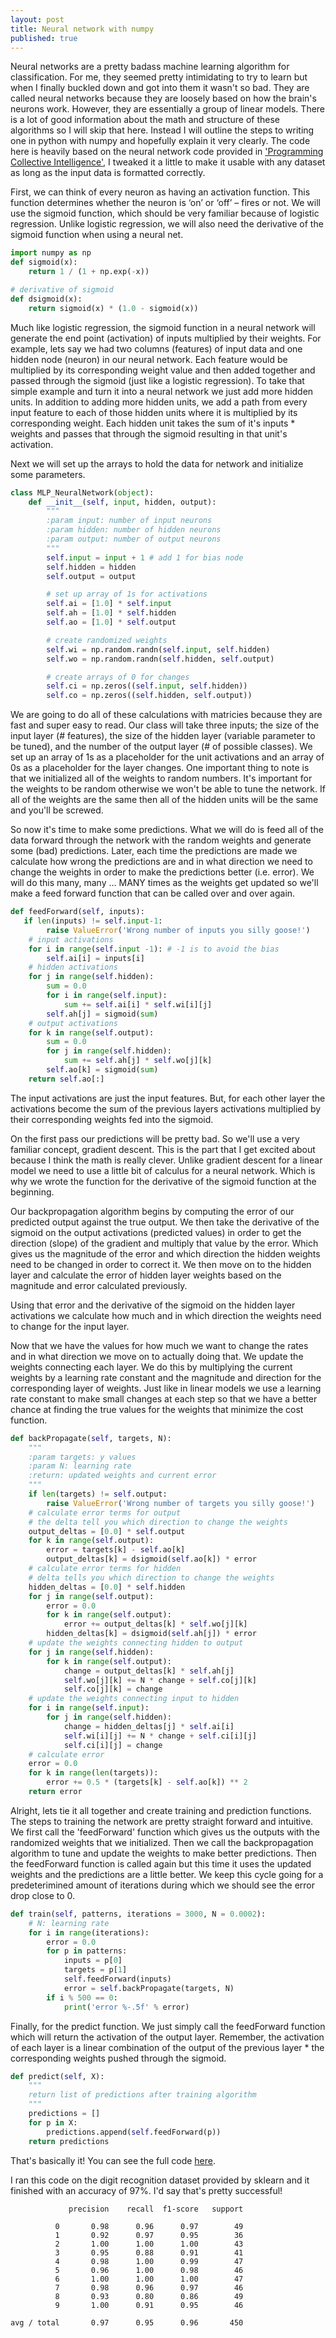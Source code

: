 ```yaml
---
layout: post
title: Neural network with numpy
published: true
---
```


Neural networks are a pretty badass machine learning algorithm for classification. For me, they seemed pretty intimidating to try to learn but when I finally buckled down and got into them it wasn't so bad. They are called neural networks because they are loosely based on how the brain's neurons work.  However, they are essentially a group of linear models. There is a lot of good information about the math and structure of these algorithms so I will skip that here. Instead I will outline the steps to writing one in python with numpy and hopefully explain it very clearly. The code here is heavily based on the neural network code provided in ['Programming Collective Intelligence'](http://shop.oreilly.com/product/9780596529321.do), I tweaked it a little to make it usable with any dataset as long as the input data is formatted correctly. 

First, we can think of every neuron as having an activation function. This function determines whether the neuron is ‘on’ or ‘off’ – fires or not. We will use the sigmoid function, which should be very familiar because of logistic regression. Unlike logistic regression, we will also need the derivative of the sigmoid function when using a neural net.

``` python
import numpy as np
def sigmoid(x):
    return 1 / (1 + np.exp(-x))

# derivative of sigmoid
def dsigmoid(x):
    return sigmoid(x) * (1.0 - sigmoid(x))	
```

Much like logistic regression, the sigmoid function in a neural network will generate the end point (activation) of inputs multiplied by their weights. For example, lets say we had two columns (features) of input data and one hidden node (neuron) in our neural network. Each feature would be multiplied by its corresponding weight value and then added together and passed through the sigmoid (just like a logistic regression). To take that simple example and turn it into a neural network we just add more hidden units. In addition to adding more hidden units, we add a path from every input feature to each of those hidden units where it is multiplied by its corresponding weight. Each hidden unit takes the sum of it's inputs * weights and passes that through the sigmoid resulting in that unit's activation. 

Next we will set up the arrays to hold the data for network and initialize some parameters. 

``` python
class MLP_NeuralNetwork(object):
    def __init__(self, input, hidden, output):
        """
        :param input: number of input neurons
        :param hidden: number of hidden neurons
        :param output: number of output neurons
        """
        self.input = input + 1 # add 1 for bias node
        self.hidden = hidden
        self.output = output

        # set up array of 1s for activations
        self.ai = [1.0] * self.input
        self.ah = [1.0] * self.hidden
        self.ao = [1.0] * self.output

        # create randomized weights
        self.wi = np.random.randn(self.input, self.hidden) 
        self.wo = np.random.randn(self.hidden, self.output) 

        # create arrays of 0 for changes
        self.ci = np.zeros((self.input, self.hidden))
        self.co = np.zeros((self.hidden, self.output))
```

We are going to do all of these calculations with matricies because they are fast and super easy to read. Our class will take three inputs; the size of the input layer (# features), the size of the hidden layer (variable parameter to be tuned), and the number of the output layer (# of possible classes). We set up an array of 1s as a placeholder for the unit activations and an array of 0s as a placeholder for the layer changes. One important thing to note is that we initialized all of the weights to random numbers. It's important for the weights to be random otherwise we won't be able to tune the network. If all of the weights are the same then all of the hidden units will be the same and you'll be screwed. 

So now it's time to make some predictions. What we will do is feed all of the data forward through the network with the random weights and generate some (bad) predictions. Later, each time the predictions are made we calculate how wrong the predictions are and in what direction we need to change the weights in order to make the predictions better (i.e. error). We will do this many, many … MANY times as the weights get updated so we'll make a feed forward function that can be called over and over again.


``` python
def feedForward(self, inputs):
   if len(inputs) != self.input-1:
        raise ValueError('Wrong number of inputs you silly goose!')
    # input activations
    for i in range(self.input -1): # -1 is to avoid the bias
        self.ai[i] = inputs[i]
    # hidden activations
    for j in range(self.hidden):
        sum = 0.0
        for i in range(self.input):
            sum += self.ai[i] * self.wi[i][j]
        self.ah[j] = sigmoid(sum)
    # output activations
    for k in range(self.output):
        sum = 0.0
        for j in range(self.hidden):
            sum += self.ah[j] * self.wo[j][k]
        self.ao[k] = sigmoid(sum)
    return self.ao[:]
```

The input activations are just the input features. But, for each other layer the activations become the sum of the previous layers activations multiplied by their corresponding weights fed into the sigmoid. 

On the first pass our predictions will be pretty bad. So we'll use a very familiar concept, gradient descent. This is the part that I get excited about because I think the math is really clever. Unlike gradient descent for a linear model we need to use a little bit of calculus for a neural network. Which is why we wrote the function for the derivative of the sigmoid function at the beginning. 

Our backpropagation algorithm begins by computing the error of our predicted output against the true output. We then take the derivative of the sigmoid on the output activations (predicted values) in order to get the direction (slope) of the gradient and multiply that value by the error. Which gives us the magnitude of the error and which direction the hidden weights need to be changed in order to correct it. We then move on to the hidden layer and calculate the error of hidden layer weights based on the magnitude and error calculated previously. 

Using that error and the derivative of the sigmoid on the hidden layer activations we calculate how much and in which direction the weights need to change for the input layer.

Now that we have the values for how much we want to change the rates and in what direction we move on to actually doing that. We update the weights connecting each layer. We do this by multiplying the current weights by a learning rate constant and the magnitude and direction for the corresponding layer of weights. Just like in linear models we use a learning rate constant to make small changes at each step so that we have a better chance at finding the true values for the weights that minimize the cost function.
 

``` python
def backPropagate(self, targets, N):
	"""
    :param targets: y values
    :param N: learning rate
    :return: updated weights and current error
    """
    if len(targets) != self.output:
        raise ValueError('Wrong number of targets you silly goose!')
    # calculate error terms for output
    # the delta tell you which direction to change the weights
    output_deltas = [0.0] * self.output
    for k in range(self.output):
        error = targets[k] - self.ao[k]
        output_deltas[k] = dsigmoid(self.ao[k]) * error
    # calculate error terms for hidden
    # delta tells you which direction to change the weights
    hidden_deltas = [0.0] * self.hidden
    for j in range(self.output):
        error = 0.0
        for k in range(self.output):
            error += output_deltas[k] * self.wo[j][k]
        hidden_deltas[k] = dsigmoid(self.ah[j]) * error
    # update the weights connecting hidden to output
    for j in range(self.hidden):
        for k in range(self.output):
            change = output_deltas[k] * self.ah[j]
            self.wo[j][k] += N * change + self.co[j][k]
            self.co[j][k] = change
    # update the weights connecting input to hidden
    for i in range(self.input):
        for j in range(self.hidden):
            change = hidden_deltas[j] * self.ai[i]
            self.wi[i][j] += N * change + self.ci[i][j]
            self.ci[i][j] = change
    # calculate error
    error = 0.0
    for k in range(len(targets)):
        error += 0.5 * (targets[k] - self.ao[k]) ** 2
    return error
```

Alright, lets tie it all together and create training and prediction functions. The steps to training the network are pretty straight forward and intuitive. We first call the 'feedForward' function which gives us the outputs with the randomized weights that we initialized. Then we call the backpropagation algorithm to tune and update the weights to make better predictions. Then the feedForward function is called again but this time it uses the updated weights and the predictions are a little better. We keep this cycle going for a predeterimined amount of iterations during which we should see the error drop close to 0. 

``` python
def train(self, patterns, iterations = 3000, N = 0.0002):
    # N: learning rate
    for i in range(iterations):
        error = 0.0
        for p in patterns:
            inputs = p[0]
            targets = p[1]
            self.feedForward(inputs)
            error = self.backPropagate(targets, N)
        if i % 500 == 0:
            print('error %-.5f' % error)
```
Finally, for the predict function. We just simply call the feedForward function which will return the activation of the output layer. Remember, the activation of each layer is a linear combination of the output of the previous layer * the corresponding weights pushed through the sigmoid. 

``` python
def predict(self, X):
    """
    return list of predictions after training algorithm
    """
    predictions = []
    for p in X:
        predictions.append(self.feedForward(p))
    return predictions
```

That's basically it! You can see the full code [here](https://github.com/FlorianMuellerklein/Machine-Learning/blob/master/BackPropagationNN.py).

I ran this code on the digit recognition dataset provided by sklearn and it finished with an accuracy of 97%. I'd say that's pretty successful!

```
             precision    recall  f1-score   support

          0       0.98      0.96      0.97        49
          1       0.92      0.97      0.95        36
          2       1.00      1.00      1.00        43
          3       0.95      0.88      0.91        41
          4       0.98      1.00      0.99        47
          5       0.96      1.00      0.98        46
          6       1.00      1.00      1.00        47
          7       0.98      0.96      0.97        46
          8       0.93      0.80      0.86        49
          9       1.00      0.91      0.95        46

avg / total       0.97      0.95      0.96       450
```
